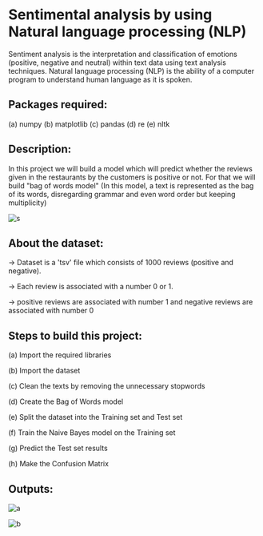 # Sentimental analysis by using Natural language processing (NLP)
Sentiment analysis is the interpretation and classification of emotions (positive, negative and neutral) within text data using text analysis techniques.
Natural language processing (NLP) is the ability of a computer program to understand human language as it is spoken.

## Packages required:
(a) numpy 
(b) matplotlib
(c) pandas 
(d) re
(e) nltk 

## Description:
In this project we will build a model which will predict whether the reviews given in the restaurants by the customers is positive or not. For that we will build
"bag of words model" (In this model, a text is represented as the bag of its words, disregarding grammar and even word order but keeping multiplicity)

![s](https://user-images.githubusercontent.com/68856803/88803839-b0523d00-d1ca-11ea-98cf-b6a0093e559d.png)

## About the dataset:
-> Dataset is a 'tsv' file which consists of 1000 reviews (positive and negative). 

-> Each review is associated with a number 0 or 1. 

-> positive reviews are associated with number 1 and negative reviews are associated with number 0

## Steps to build this project:
(a) Import the required libraries

(b) Import the dataset

(c) Clean the texts by removing the unnecessary stopwords

(d) Create the Bag of Words model

(e) Split the dataset into the Training set and Test set

(f) Train the Naive Bayes model on the Training set

(g) Predict the Test set results

(h) Make the Confusion Matrix

## Outputs:
![a](https://user-images.githubusercontent.com/68856803/88807518-746da680-d1cf-11ea-9e6d-4d5ccc3a7295.png)

![b](https://user-images.githubusercontent.com/68856803/88807528-76d00080-d1cf-11ea-8aa1-082175ffaaf4.png)
